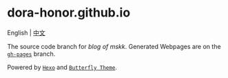 # dora-honor.github.io

English | [中文](README_ZH.md)

The source code branch for *blog of mskk*. Generated Webpages are on the [`gh-pages`](https://github.com/Dora-Honor/dora-honor.github.io/tree/gh-pages) branch.

Powered by [`Hexo`](https://hexo.io/) and [`Butterfly Theme`](https://github.com/jerryc127/hexo-theme-butterfly).
